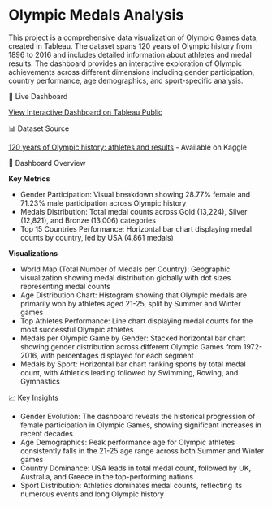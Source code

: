 # Olympic Medals Analysis
This project is a comprehensive data visualization of Olympic Games data, created in Tableau. The dataset spans 120 years of Olympic history from 1896 to 2016 and includes detailed information about athletes and medal results. The dashboard provides an interactive exploration of Olympic achievements across different dimensions including gender participation, country performance, age demographics, and sport-specific analysis.

🔗 Live Dashboard

[View Interactive Dashboard on Tableau Public](https://public.tableau.com/app/profile/georgia.tserga/viz/OlympicsMedalsAnalysisdashboard/Dashboard1)

📊 Dataset Source

[120 years of Olympic history: athletes and results](https://www.kaggle.com/datasets/heesoo37/120-years-of-olympic-history-athletes-and-results?ref=hackernoon.com) - Available on Kaggle


🏅 Dashboard Overview

**Key Metrics**
- Gender Participation: Visual breakdown showing 28.77% female and 71.23% male participation across Olympic history
- Medals Distribution: Total medal counts across Gold (13,224), Silver (12,821), and Bronze (13,006) categories
- Top 15 Countries Performance: Horizontal bar chart displaying medal counts by country, led by USA (4,861 medals)

**Visualizations**
- World Map (Total Number of Medals per Country): Geographic visualization showing medal distribution globally with dot sizes representing medal counts
- Age Distribution Chart: Histogram showing that Olympic medals are primarily won by athletes aged 21-25, split by Summer and Winter games
- Top Athletes Performance: Line chart displaying medal counts for the most successful Olympic athletes
- Medals per Olympic Game by Gender: Stacked horizontal bar chart showing gender distribution across different Olympic Games from 1972-2016, with percentages displayed for each segment
- Medals by Sport: Horizontal bar chart ranking sports by total medal count, with Athletics leading followed by Swimming, Rowing, and Gymnastics

📈 Key Insights

- Gender Evolution: The dashboard reveals the historical progression of female participation in Olympic Games, showing significant increases in recent decades
- Age Demographics: Peak performance age for Olympic athletes consistently falls in the 21-25 age range across both Summer and Winter games
- Country Dominance: USA leads in total medal count, followed by UK, Australia, and Greece in the top-performing nations
- Sport Distribution: Athletics dominates medal counts, reflecting its numerous events and long Olympic history
